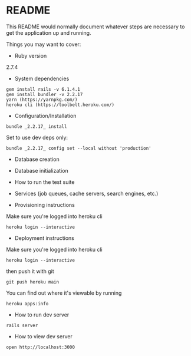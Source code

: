 # README

This README would normally document whatever steps are necessary to get the
application up and running.

Things you may want to cover:

* Ruby version

2.7.4

* System dependencies

```
gem install rails -v 6.1.4.1
gem install bundler -v 2.2.17
yarn (https://yarnpkg.com/)
heroku cli (https://toolbelt.heroku.com/)
````

* Configuration/Installation

```
bundle _2.2.17_ install
```

Set to use dev deps only:
```
bundle _2.2.17_ config set --local without 'production'
```

* Database creation

* Database initialization

* How to run the test suite

* Services (job queues, cache servers, search engines, etc.)

* Provisioning instructions

Make sure you're logged into heroku cli

```
heroku login --interactive
```

* Deployment instructions

Make sure you're logged into heroku cli

```
heroku login --interactive
```

then push it with git

```
git push heroku main
```

You can find out where it's viewable by running

```
heroku apps:info
```

* How to run dev server

```
rails server
```

* How to view dev server

```
open http://localhost:3000
```
